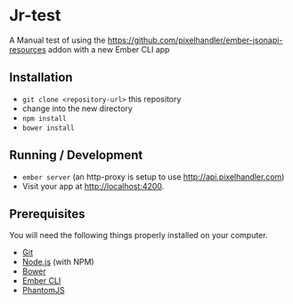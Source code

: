 # Jr-test

A Manual test of using the https://github.com/pixelhandler/ember-jsonapi-resources addon with a new Ember CLI app

## Installation

* `git clone <repository-url>` this repository
* change into the new directory
* `npm install`
* `bower install`

## Running / Development

* `ember server` (an http-proxy is setup to use http://api.pixelhandler.com)
* Visit your app at [http://localhost:4200](http://localhost:4200).

## Prerequisites

You will need the following things properly installed on your computer.

* [Git](http://git-scm.com/)
* [Node.js](http://nodejs.org/) (with NPM)
* [Bower](http://bower.io/)
* [Ember CLI](http://www.ember-cli.com/)
* [PhantomJS](http://phantomjs.org/)
